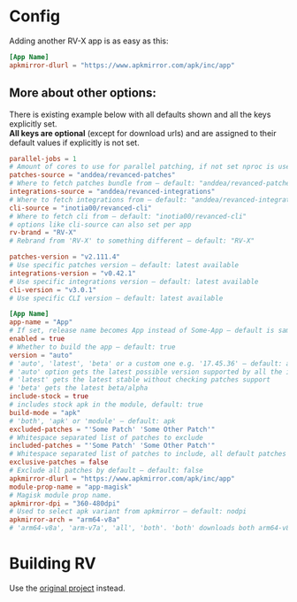 # Config

Adding another RV-X app is as easy as this:
```toml
[App Name]
apkmirror-dlurl = "https://www.apkmirror.com/apk/inc/app"
```

## More about other options:

There is existing example below with all defaults shown and all the keys explicitly set.  
**All keys are optional** (except for download urls) and are assigned to their default values if explicitly is not set.  

```toml
parallel-jobs = 1
# Amount of cores to use for parallel patching, if not set nproc is used
patches-source = "anddea/revanced-patches"
# Where to fetch patches bundle from ― default: "anddea/revanced-patches"
integrations-source = "anddea/revanced-integrations"
# Where to fetch integrations from ― default: "anddea/revanced-integrations"
cli-source = "inotia00/revanced-cli"
# Where to fetch cli from ― default: "inotia00/revanced-cli"
# options like cli-source can also set per app
rv-brand = "RV-X"
# Rebrand from 'RV-X' to something different ― default: "RV-X"

patches-version = "v2.111.4"
# Use specific patches version ― default: latest available
integrations-version = "v0.42.1"
# Use specific integrations version ― default: latest available
cli-version = "v3.0.1"
# Use specific CLI version ― default: latest available

[App Name]
app-name = "App"
# If set, release name becomes App instead of Some-App ― default is same as table name, which is 'App'
enabled = true
# Whether to build the app ― default: true
version = "auto"
# 'auto', 'latest', 'beta' or a custom one e.g. '17.45.36' ― default: auto
# 'auto' option gets the latest possible version supported by all the included patches
# 'latest' gets the latest stable without checking patches support
# 'beta' gets the latest beta/alpha
include-stock = true
# includes stock apk in the module, default: true
build-mode = "apk"
# 'both', 'apk' or 'module' ― default: apk
excluded-patches = "'Some Patch' 'Some Other Patch'"
# Whitespace separated list of patches to exclude
included-patches = "'Some Patch' 'Some Other Patch'"
# Whitespace separated list of patches to include, all default patches are included by default
exclusive-patches = false
# Exclude all patches by default ― default: false
apkmirror-dlurl = "https://www.apkmirror.com/apk/inc/app"
module-prop-name = "app-magisk"
# Magisk module prop name.
apkmirror-dpi = "360-480dpi"
# Used to select apk variant from apkmirror ― default: nodpi
apkmirror-arch = "arm64-v8a"
# 'arm64-v8a', 'arm-v7a', 'all', 'both'. 'both' downloads both arm64-v8a and arm-v7a ― default: all
```

# Building RV
Use the [original project](https://github.com/AbakNacchan/RV) instead.
